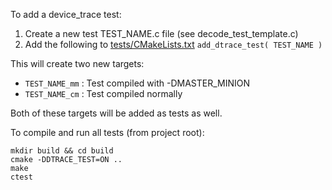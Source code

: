 To add a device_trace test:

 1. Create a new test TEST_NAME.c file (see decode_test_template.c)
 2. Add the following to [tests/CMakeLists.txt](./CMakeLists.txt)
     `add_dtrace_test( TEST_NAME )`

This will create two new targets:

 - `TEST_NAME_mm` : Test compiled with -DMASTER_MINION
 - `TEST_NAME_cm` : Test compiled normally

Both of these targets will be added as tests as well.

To compile and run all tests (from project root):

    mkdir build && cd build
    cmake -DDTRACE_TEST=ON ..
    make
    ctest
